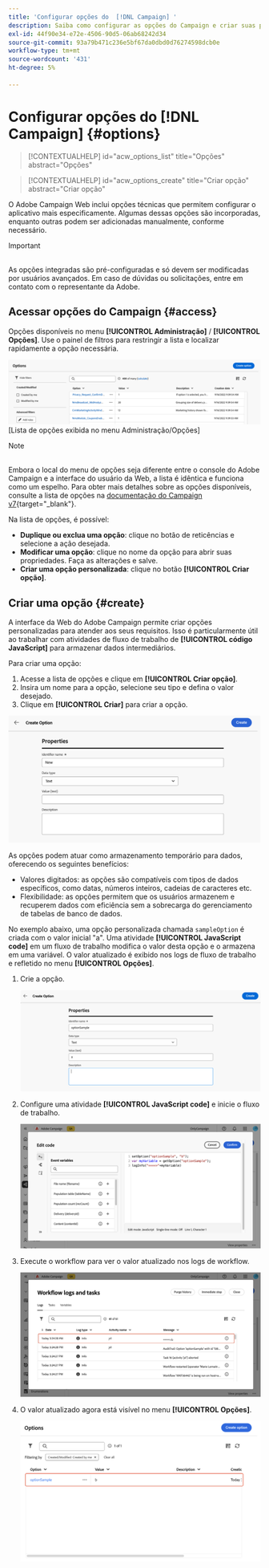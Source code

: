 ```yaml
---
title: 'Configurar opções do  [!DNL Campaign] '
description: Saiba como configurar as opções do Campaign e criar suas próprias opções personalizadas.
exl-id: 44f90e34-e72e-4506-90d5-06ab68242d34
source-git-commit: 93a79b471c236e5bf67da0dbd0d76274598dcb0e
workflow-type: tm+mt
source-wordcount: '431'
ht-degree: 5%

---
```


# Configurar opções do [!DNL Campaign] {#options}

>[!CONTEXTUALHELP]
>id="acw_options_list"
>title="Opções"
>abstract="Opções"

>[!CONTEXTUALHELP]
>id="acw_options_create"
>title="Criar opção"
>abstract="Criar opção"

O Adobe Campaign Web inclui opções técnicas que permitem configurar o aplicativo mais especificamente. Algumas dessas opções são incorporadas, enquanto outras podem ser adicionadas manualmente, conforme necessário.

>[!IMPORTANT]
>\
>As opções integradas são pré-configuradas e só devem ser modificadas por usuários avançados. Em caso de dúvidas ou solicitações, entre em contato com o representante da Adobe.

## Acessar opções do Campaign {#access}

Opções disponíveis no menu **[!UICONTROL Administração]** / **[!UICONTROL Opções]**. Use o painel de filtros para restringir a lista e localizar rapidamente a opção necessária.

![](assets/options-list.png)\
[Lista de opções exibida no menu Administração/Opções]

>[!NOTE]
>\
>Embora o local do menu de opções seja diferente entre o console do Adobe Campaign e a interface do usuário da Web, a lista é idêntica e funciona como um espelho. Para obter mais detalhes sobre as opções disponíveis, consulte a lista de opções na [documentação do Campaign v7](https://experienceleague.adobe.com/en/docs/campaign-classic/using/installing-campaign-classic/appendices/configuring-campaign-options){target="_blank"}.

Na lista de opções, é possível:

* **Duplique ou exclua uma opção**: clique no botão de reticências e selecione a ação desejada.
* **Modificar uma opção**: clique no nome da opção para abrir suas propriedades. Faça as alterações e salve.
* **Criar uma opção personalizada**: clique no botão **[!UICONTROL Criar opção]**.

## Criar uma opção {#create}

A interface da Web do Adobe Campaign permite criar opções personalizadas para atender aos seus requisitos. Isso é particularmente útil ao trabalhar com atividades de fluxo de trabalho de **[!UICONTROL código JavaScript]** para armazenar dados intermediários.

Para criar uma opção:

1. Acesse a lista de opções e clique em **[!UICONTROL Criar opção]**.
1. Insira um nome para a opção, selecione seu tipo e defina o valor desejado.
1. Clique em **[!UICONTROL Criar]** para criar a opção.

![Criar interface de opção mostrando campos para nome, tipo e valor](assets/options-create.png)

As opções podem atuar como armazenamento temporário para dados, oferecendo os seguintes benefícios:

* Valores digitados: as opções são compatíveis com tipos de dados específicos, como datas, números inteiros, cadeias de caracteres etc.
* Flexibilidade: as opções permitem que os usuários armazenem e recuperem dados com eficiência sem a sobrecarga do gerenciamento de tabelas de banco de dados.

No exemplo abaixo, uma opção personalizada chamada `sampleOption` é criada com o valor inicial &quot;a&quot;. Uma atividade **[!UICONTROL JavaScript code]** em um fluxo de trabalho modifica o valor desta opção e o armazena em uma variável. O valor atualizado é exibido nos logs de fluxo de trabalho e refletido no menu **[!UICONTROL Opções]**.

1. Crie a opção.

   ![Interface de criação de opção personalizada mostrando o nome `sampleOption` e o valor inicial &quot;a&quot;](assets/options-sample-create.png)

1. Configure uma atividade **[!UICONTROL JavaScript code]** e inicie o fluxo de trabalho.

   ![Interface de configuração da atividade do código JavaScript](assets/options-sample-javascript.png)

1. Execute o workflow para ver o valor atualizado nos logs de workflow.

   ![Logs de fluxo de trabalho mostrando o valor atualizado da opção personalizada](assets/options-sample-logs.png)

1. O valor atualizado agora está visível no menu **[!UICONTROL Opções]**.

   ![Menu Opções exibindo o valor atualizado da opção personalizada](assets/options-sample-updated.png)